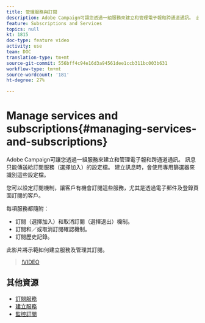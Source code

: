 ```yaml
---
title: 管理服務與訂閱
description: Adobe Campaign可讓您透過一組服務來建立和管理電子報和跨通道通訊。 此影片將示範如何在Adobe Campaign Standard(ACS)中建立服務並管理其訂閱。
feature: Subscriptions and Services
topics: null
kt: 1815
doc-type: feature video
activity: use
team: DOC
translation-type: tm+mt
source-git-commit: 556bff4c94e16d3a94561dee1ccb311bc003b631
workflow-type: tm+mt
source-wordcount: '181'
ht-degree: 27%

---
```



# Manage services and subscriptions{#managing-services-and-subscriptions}

Adobe Campaign可讓您透過一組服務來建立和管理電子報和跨通道通訊。 訊息只能傳送給訂閱服務（選擇加入）的設定檔。 建立訊息時，會使用專用篩選器來識別這些設定檔。

您可以設定訂閱機制，讓客戶有機會訂閱這些服務，尤其是透過電子郵件及登錄頁面訂閱的客戶。

每項服務都隨附：

* 訂閱（選擇加入）和取消訂閱（選擇退出）機制。
* 訂閱和／或取消訂閱確認機制。
* 訂閱歷史記錄。

此影片將示範如何建立服務及管理其訂閱。

>[!VIDEO](https://video.tv.adobe.com/v/24673?quality=12)

## 其他資源

* [訂閱服務](https://docs.adobe.com/content/help/en/campaign-standard/using/managing-processes-and-data/data-management-activities/subscription-services.html)
* [建立服務](https://docs.adobe.com/content/help/en/campaign-standard/using/profiles-and-audiences/managing-subscriptions/creating-a-service.html)
* [監控訂閱](https://docs.adobe.com/content/help/en/campaign-standard/using/profiles-and-audiences/managing-subscriptions/monitoring-subscriptions.html)
